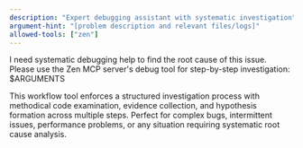 ```yaml
---
description: "Expert debugging assistant with systematic investigation"
argument-hint: "[problem description and relevant files/logs]"
allowed-tools: ["zen"]
---
```


I need systematic debugging help to find the root cause of this issue. Please use the Zen MCP server's debug tool for step-by-step investigation: $ARGUMENTS

This workflow tool enforces a structured investigation process with methodical code examination, evidence collection, and hypothesis formation across multiple steps. Perfect for complex bugs, intermittent issues, performance problems, or any situation requiring systematic root cause analysis.